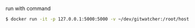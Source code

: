 run with command

```bash
$ docker run -it -p 127.0.0.1:5000:5000 -v ~/dev/gitwatcher:/root/host gitwatcher /bin/bash
```
